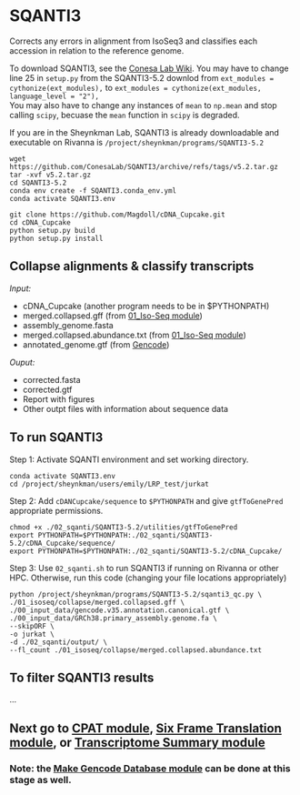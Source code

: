 # SQANTI3 <br />
Corrects any errors in alignment from IsoSeq3 and classifies each accession in relation to the reference genome. <br />

To download SQANTI3, see the [Conesa Lab Wiki](https://github.com/ConesaLab/SQANTI3/wiki/Dependencies-and-installation).
You may have to change line 25 in `setup.py` from the SQANTI3-5.2 downlod from `ext_modules = cythonize(ext_modules),` to `ext_modules = cythonize(ext_modules, language_level = "2"),` <br />
You may also have to change any instances of `mean` to `np.mean` and stop calling `scipy`, becuase the `mean` function in `scipy` is degraded. <br />

If you are in the Sheynkman Lab, SQANTI3 is already downloadable and executable on Rivanna is `/project/sheynkman/programs/SQANTI3-5.2` <br />
```
wget https://github.com/ConesaLab/SQANTI3/archive/refs/tags/v5.2.tar.gz
tar -xvf v5.2.tar.gz
cd SQANTI3-5.2
conda env create -f SQANTI3.conda_env.yml
conda activate SQANTI3.env

git clone https://github.com/Magdoll/cDNA_Cupcake.git
cd cDNA_Cupcake
python setup.py build
python setup.py install
```

## Collapse alignments & classify transcripts <br />
_Input:_ <br />
- cDNA_Cupcake (another program needs to be in $PYTHONPATH) <br />
- merged.collapsed.gff (from [01_Iso-Seq module](https://github.com/efwatts/LRP_Troubleshooting/tree/main/01_Iso-Seq)) <br />
- assembly_genome.fasta <br />
- merged.collapsed.abundance.txt (from [01_Iso-Seq module](https://github.com/efwatts/LRP_Troubleshooting/tree/main/01_Iso-Seq)) <br />
- annotated_genome.gtf (from [Gencode](https://www.gencodegenes.org/)) <br />

_Ouput:_ <br />
- corrected.fasta
- corrected.gtf
- Report with figures
- Other outpt files with information about sequence data

## To run SQANTI3
Step 1: Activate SQANTI environment and set working directory. <br />
```
conda activate SQANTI3.env
cd /project/sheynkman/users/emily/LRP_test/jurkat
```
Step 2: Add `cDANCupcake/sequence` to `$PYTHONPATH` and give `gtfToGenePred` appropriate permissions. <br />
```
chmod +x ./02_sqanti/SQANTI3-5.2/utilities/gtfToGenePred
export PYTHONPATH=$PYTHONPATH:./02_sqanti/SQANTI3-5.2/cDNA_Cupcake/sequence/
export PYTHONPATH=$PYTHONPATH:./02_sqanti/SQANTI3-5.2/cDNA_Cupcake/
```
Step 3: Use `02_sqanti.sh` to run SQANTI3 if running on Rivanna or other HPC. Otherwise, run this code (changing your file locations appropriately) <br />
```
python /project/sheynkman/programs/SQANTI3-5.2/sqanti3_qc.py \
./01_isoseq/collapse/merged.collapsed.gff \
./00_input_data/gencode.v35.annotation.canonical.gtf \
./00_input_data/GRCh38.primary_assembly.genome.fa \
--skipORF \
-o jurkat \
-d ./02_sqanti/output/ \
--fl_count ./01_isoseq/collapse/merged.collapsed.abundance.txt
```

## To filter SQANTI3 results
...

## Next go to [CPAT module](https://github.com/efwatts/LRP_Troubleshooting/tree/main/03_CPAT), [Six Frame Translation module](https://github.com/efwatts/LRP_Troubleshooting/tree/main/03_six_frame_translation), or [Transcriptome Summary module](https://github.com/efwatts/LRP_Troubleshooting/tree/main/03_transcriptome_summary)
### Note: the [Make Gencode Database module](https://github.com/efwatts/LRP_Troubleshooting/tree/main/02_make_gencode_database) can be done at this stage as well. 
